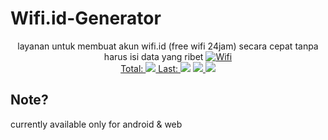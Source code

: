 # Wifi.id-Generator
<p align="center">
  layanan untuk membuat akun wifi.id (free wifi 24jam) secara cepat tanpa harus isi data yang ribet
  <a href="https://github.com/akbaryahya/Wifi.id-Generator/releases/latest"><img src="https://i.imgur.com/IeT2xHc.jpg" alt="Wifi"/><br>
  Total: <img src="https://img.shields.io/github/downloads/akbaryahya/Wifi.id-Generator/total.svg"/> Last: <img src="https://img.shields.io/github/downloads/akbaryahya/Wifi.id-Generator/latest/total.svg"/></a> <a href="https://github.com/akbaryahya/Wifi.id-Generator/issues"><img src="https://img.shields.io/github/issues/akbaryahya/Wifi.id-Generator.svg"/> <img src="https://img.shields.io/github/issues-closed-raw/akbaryahya/Wifi.id-Generator.svg"/></a>
</p>

Note?
-------------
currently available only for android & web
